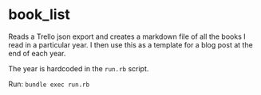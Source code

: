# book_list

Reads a Trello json export and creates a markdown file of all the books I read in a particular year. I then use this as a template for a blog post at the end of each year.

The year is hardcoded in the `run.rb` script.

Run: `bundle exec run.rb`

